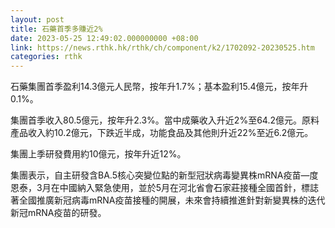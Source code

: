 ```yaml
---
layout: post
title: 石藥首季多賺近2%
date: 2023-05-25 12:49:02.000000000 +08:00
link: https://news.rthk.hk/rthk/ch/component/k2/1702092-20230525.htm
categories: rthk
---
```


石藥集團首季盈利14.3億元人民幣，按年升1.7%；基本盈利15.4億元，按年升0.1%。

集團首季收入80.5億元，按年升2.3%。當中成藥收入升近2%至64.2億元。原料產品收入約10.2億元，下跌近半成，功能食品及其他則升近22%至近6.2億元。

集團上季研發費用約10億元，按年升近12%。

集團表示，自主研發含BA.5核心突變位點的新型冠狀病毒變異株mRNA疫苗—度恩泰，3月在中國納入緊急使用，並於5月在河北省會石家莊接種全國首針，標誌著全國推廣新冠病毒mRNA疫苗接種的開展，未來會持續推進針對新變異株的迭代新冠mRNA疫苗的研發。

